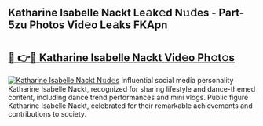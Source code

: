 ## Katharine Isabelle Nackt Le𝚊k𝚎d N𝚞𝚍es - Part-5zu Photos Vid𝚎o Le𝚊ks FKApn

# <h2><a href="http://fbar8l0.evod.top/?m=Katharine+Isabelle+Nackt">🔗 👉🔴 Katharine Isabelle Nackt Vid𝚎o Ph𝚘t𝚘s</a></h2>

[![Katharine Isabelle Nackt N𝚞d𝚎s](https://i.imgur.com/8V9OHl7.gif)](http://fbar8l0.evod.top/?m=Katharine+Isabelle+Nackt)
Influential social media personality Katharine Isabelle Nackt, recognized for sharing lifestyle and dance-themed content, including dance trend performances and mini vlogs. Public figure Katharine Isabelle Nackt, celebrated for their remarkable achievements and contributions to society. 
